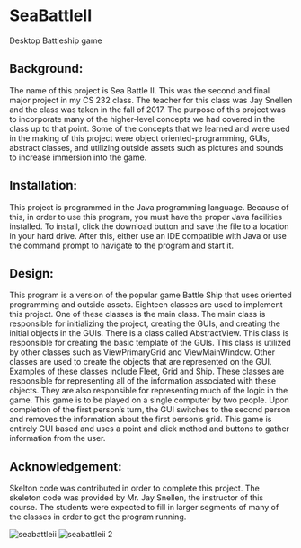 # SeaBattleII
Desktop Battleship game
## Background:
The name of this project is Sea Battle II.  This was the second and final major project in my CS 232 class.  The teacher for this class was Jay Snellen and the class was taken in the fall of 2017.  The purpose of this project was to incorporate many of the higher-level concepts we had covered in the class up to that point.  Some of the concepts that we learned and were used in the making of this project were object oriented-programming, GUIs, abstract classes, and utilizing outside assets such as pictures and sounds to increase immersion into the game.  
## Installation:
This project is programmed in the Java programming language.  Because of this, in order to use this program, you must have the proper Java facilities installed.  To install, click the download button and save the file to a location in your hard drive.  After this, either use an IDE compatible with Java or use the command prompt to navigate to the program and start it.  
## Design:
This program is a version of the popular game Battle Ship that uses oriented programming and outside assets.  Eighteen classes are used to implement this project.  One of these classes is the main class.  The main class is responsible for initializing the project, creating the GUIs, and creating the initial objects in the GUIs.  There is a class called AbstractView.  This class is responsible for creating the basic template of the GUIs.  This class is utilized by other classes such as ViewPrimaryGrid and ViewMainWindow.  Other classes are used to create the objects that are represented on the GUI.  Examples of these classes include Fleet, Grid and Ship.  These classes are responsible for representing all of the information associated with these objects.  They are also responsible for representing much of the logic in the game.  This game is to be played on a single computer by two people.  Upon completion of the first person’s turn, the GUI switches to the second person and removes the information about the first person’s grid.  This game is entirely GUI based and uses a point and click method and buttons to gather information from the user.  
## Acknowledgement:
Skelton code was contributed in order to complete this project.  The skeleton code was provided by Mr. Jay Snellen, the instructor of this course.  The students were expected to fill in larger segments of many of the classes in order to get the program running.  

![seabattleii](https://user-images.githubusercontent.com/35608966/47539919-50fa2700-d898-11e8-9b0a-29ac2974c922.PNG)
![seabattleii 2](https://user-images.githubusercontent.com/35608966/47539924-55bedb00-d898-11e8-836b-ddb02ec4b53d.PNG)
